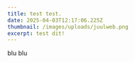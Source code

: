 ```yaml
---
title: test test.
date: 2025-04-03T12:17:06.225Z
thumbnail: /images/uploads/juulweb.png
excerpt: test dit!
---
```

b﻿lu blu